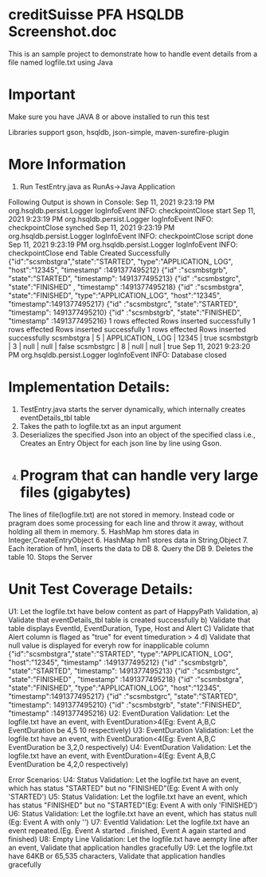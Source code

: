 # creditSuisse PFA HSQLDB Screenshot.doc
This is an sample project to demonstrate how to handle event details from a file named logfile.txt using Java

# Important
Make sure you have JAVA 8 or above installed to run this test


Libraries support
gson,
hsqldb,
json-simple,
maven-surefire-plugin

# More Information
1. Run TestEntry.java as RunAs->Java Application

Following Output is shown in Console:
Sep 11, 2021 9:23:19 PM org.hsqldb.persist.Logger logInfoEvent
INFO: checkpointClose start
Sep 11, 2021 9:23:19 PM org.hsqldb.persist.Logger logInfoEvent
INFO: checkpointClose synched
Sep 11, 2021 9:23:19 PM org.hsqldb.persist.Logger logInfoEvent
INFO: checkpointClose script done
Sep 11, 2021 9:23:19 PM org.hsqldb.persist.Logger logInfoEvent
INFO: checkpointClose end
Table Created Successfully
{"id":"scsmbstgra","state":"STARTED", "type":"APPLICATION_ LOG", "host":"12345", "timestamp" :1491377495212}
{"id" :"scsmbstgrb",  "state":"STARTED", "timestamp": 1491377495213}
{"id" :"scsmbstgrc", "state":"FINISHED" , "timestamp" :1491377495218}
{"id" :"scsmbstgra", "state":"FINISHED", "type":"APPLICATION_LOG", "host":"12345", "timestamp":1491377495217}
{"id" :"scsmbstgrc", "state":"STARTED", "timestamp": 1491377495210}
{"id" :"scsmbstgrb", "state":"FINISHED", "timestamp" :1491377495216}
1 rows effected
Rows inserted successfully
1 rows effected
Rows inserted successfully
1 rows effected
Rows inserted successfully
scsmbstgra | 5 | APPLICATION_ LOG | 12345 | true
scsmbstgrb | 3 | null | null | false
scsmbstgrc | 8 | null | null | true
Sep 11, 2021 9:23:20 PM org.hsqldb.persist.Logger logInfoEvent
INFO: Database closed


# Implementation Details:
1. TestEntry.java starts the server dynamically, which internally creates eventDetails_tbl table
2. Takes the path to logfile.txt as an input argument
3. Deserializes the specified Json into an object of the specified class i.e., Creates an Entry Object for each json line by line using Gson.
4. # Program that can handle very large files (gigabytes)
 The lines of file(logfile.txt) are not stored in memory. Instead code or pragram does some processing for each line and throw it away, without holding all them in memory.
5. HashMap hm stores data in Integer,CreateEntryObject
6. HashMap hm1 stores data in String,Object
7. Each iteration of hm1, inserts the data to DB
8. Query the DB
9. Deletes the table
10. Stops the Server

# Unit Test Coverage Details:
U1: Let the logfile.txt have below content as part of HappyPath Validation, 
    a) Validate that eventDetails_tbl table is created successfully
	b) Validate that table displays EventId, EventDuration, Type, Host and Alert 
	C) Validate that Alert column is flaged as "true" for event timeduration > 4 
	d) Validate that null value is displayed for everyh row for inapplicable column 
{"id":"scsmbstgra","state":"STARTED", "type":"APPLICATION_ LOG", "host":"12345", "timestamp" :1491377495212}
{"id" :"scsmbstgrb",  "state":"STARTED", "timestamp": 1491377495213}
{"id" :"scsmbstgrc", "state":"FINISHED" , "timestamp" :1491377495218}
{"id" :"scsmbstgra", "state":"FINISHED", "type":"APPLICATION_LOG", "host":"12345", "timestamp":1491377495217}
{"id" :"scsmbstgrc", "state":"STARTED", "timestamp": 1491377495210}
{"id" :"scsmbstgrb", "state":"FINISHED", "timestamp" :1491377495216}
U2: EventDuration Validation: Let the logfile.txt have an event, with EventDuration>4(Eg: Event A,B,C EventDuration be 4,5 10 respectively)
U3: EventDuration Validation: Let the logfile.txt have an event, with EventDuration<4(Eg: Event A,B,C EventDuration be 3,2,0 respectively)
U4: EventDuration Validation: Let the logfile.txt have an event, with EventDuration=4(Eg: Event A,B,C EventDuration be 4,2,0 respectively)

Error Scenarios:
U4: Status Validation: Let the logfile.txt have an event, which has status "STARTED" but no "FINISHED"(Eg: Event A with only 'STARTED')
U5: Status Validation: Let the logfile.txt have an event, which has status "FINISHED" but no "STARTED"(Eg: Event A with only 'FINISHED')
U6: Status Validation: Let the logfile.txt have an event, which has status null (Eg: Event A with only '')
U7: EventId Validation: Let the logfile.txt have an event repeated.(Eg. Event A started ..finished, Event A again started and finished)
U8: Empty Line Validation: Let the logfile.txt have aempty line after an event, Validate that application handles gracefully
U9: Let the logfile.txt have 64KB or 65,535 characters, Validate that application handles gracefully

